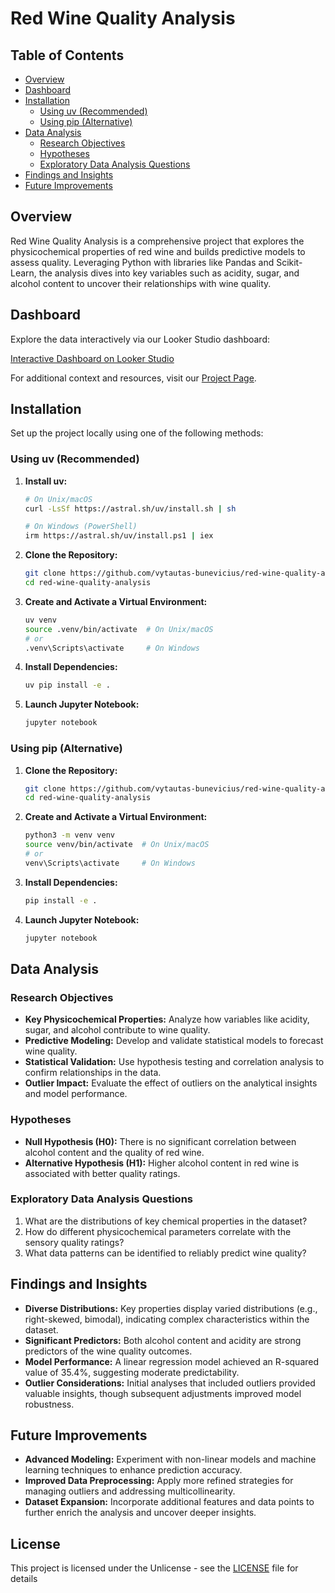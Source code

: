 # Red Wine Quality Analysis

## Table of Contents

- [Overview](#overview)
- [Dashboard](#dashboard)
- [Installation](#installation)
  - [Using uv (Recommended)](#using-uv-recommended)
  - [Using pip (Alternative)](#using-pip-alternative)
- [Data Analysis](#data-analysis)
  - [Research Objectives](#research-objectives)
  - [Hypotheses](#hypotheses)
  - [Exploratory Data Analysis Questions](#exploratory-data-analysis-questions)
- [Findings and Insights](#findings-and-insights)
- [Future Improvements](#future-improvements)

## Overview

Red Wine Quality Analysis is a comprehensive project that explores the physicochemical properties of red wine and builds predictive models to assess quality. Leveraging Python with libraries like Pandas and Scikit-Learn, the analysis dives into key variables such as acidity, sugar, and alcohol content to uncover their relationships with wine quality.

## Dashboard

Explore the data interactively via our Looker Studio dashboard:

[Interactive Dashboard on Looker Studio](https://lookerstudio.google.com/u/0/reporting/c4d22105-252e-422d-bb88-c76c667a7f78/page/Aa5yD)

For additional context and resources, visit our [Project Page](https://bunevicius.com/project-pages/red-wine-analysis).

## Installation

Set up the project locally using one of the following methods:

### Using uv (Recommended)

1. **Install uv:**

   ```bash
   # On Unix/macOS
   curl -LsSf https://astral.sh/uv/install.sh | sh

   # On Windows (PowerShell)
   irm https://astral.sh/uv/install.ps1 | iex
   ```

2. **Clone the Repository:**

   ```bash
   git clone https://github.com/vytautas-bunevicius/red-wine-quality-analysis.git
   cd red-wine-quality-analysis
   ```

3. **Create and Activate a Virtual Environment:**

   ```bash
   uv venv
   source .venv/bin/activate  # On Unix/macOS
   # or
   .venv\Scripts\activate     # On Windows
   ```

4. **Install Dependencies:**

   ```bash
   uv pip install -e .
   ```

5. **Launch Jupyter Notebook:**

   ```bash
   jupyter notebook
   ```

### Using pip (Alternative)

1. **Clone the Repository:**

   ```bash
   git clone https://github.com/vytautas-bunevicius/red-wine-quality-analysis.git
   cd red-wine-quality-analysis
   ```

2. **Create and Activate a Virtual Environment:**

   ```bash
   python3 -m venv venv
   source venv/bin/activate  # On Unix/macOS
   # or
   venv\Scripts\activate     # On Windows
   ```

3. **Install Dependencies:**

   ```bash
   pip install -e .
   ```

4. **Launch Jupyter Notebook:**

   ```bash
   jupyter notebook
   ```

## Data Analysis

### Research Objectives

- **Key Physicochemical Properties:** Analyze how variables like acidity, sugar, and alcohol contribute to wine quality.
- **Predictive Modeling:** Develop and validate statistical models to forecast wine quality.
- **Statistical Validation:** Use hypothesis testing and correlation analysis to confirm relationships in the data.
- **Outlier Impact:** Evaluate the effect of outliers on the analytical insights and model performance.

### Hypotheses

- **Null Hypothesis (H0):** There is no significant correlation between alcohol content and the quality of red wine.
- **Alternative Hypothesis (H1):** Higher alcohol content in red wine is associated with better quality ratings.

### Exploratory Data Analysis Questions

1. What are the distributions of key chemical properties in the dataset?
2. How do different physicochemical parameters correlate with the sensory quality ratings?
3. What data patterns can be identified to reliably predict wine quality?

## Findings and Insights

- **Diverse Distributions:** Key properties display varied distributions (e.g., right-skewed, bimodal), indicating complex characteristics within the dataset.
- **Significant Predictors:** Both alcohol content and acidity are strong predictors of the wine quality outcomes.
- **Model Performance:** A linear regression model achieved an R-squared value of 35.4%, suggesting moderate predictability.
- **Outlier Considerations:** Initial analyses that included outliers provided valuable insights, though subsequent adjustments improved model robustness.

## Future Improvements

- **Advanced Modeling:** Experiment with non-linear models and machine learning techniques to enhance prediction accuracy.
- **Improved Data Preprocessing:** Apply more refined strategies for managing outliers and addressing multicollinearity.
- **Dataset Expansion:** Incorporate additional features and data points to further enrich the analysis and uncover deeper insights.

## License

This project is licensed under the Unlicense - see the [LICENSE](LICENSE) file for details